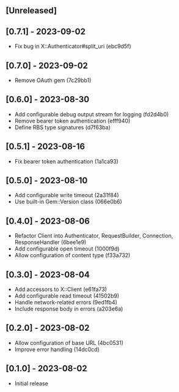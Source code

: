 ## [Unreleased]

## [0.7.1] - 2023-09-02

- Fix bug in X::Authenticator#split_uri (ebc9d5f)

## [0.7.0] - 2023-09-02

- Remove OAuth gem (7c29bb1)

## [0.6.0] - 2023-08-30

- Add configurable debug output stream for logging (fd2d4b0)
- Remove bearer token authentication (efff940)
- Define RBS type signatures (d7f63ba)

## [0.5.1] - 2023-08-16

- Fix bearer token authentication (1a1ca93)

## [0.5.0] - 2023-08-10

- Add configurable write timeout (2a31f84)
- Use built-in Gem::Version class (066e0b6)

## [0.4.0] - 2023-08-06

- Refactor Client into Authenticator, RequestBuilder, Connection, ResponseHandler (6bee1e9)
- Add configurable open timeout (1000f9d)
- Allow configuration of content type (f33a732)

## [0.3.0] - 2023-08-04

- Add accessors to X::Client (e61fa73)
- Add configurable read timeout (41502b9)
- Handle network-related errors (9ed1fb4)
- Include response body in errors (a203e6a)

## [0.2.0] - 2023-08-02

- Allow configuration of base URL (4bc0531)
- Improve error handling (14dc0cd)

## [0.1.0] - 2023-08-02

- Initial release
